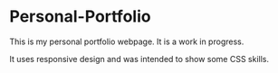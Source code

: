 # Personal-Portfolio

This is my personal portfolio webpage.
It is a work in progress.

It uses responsive design and was intended to show some CSS skills.


